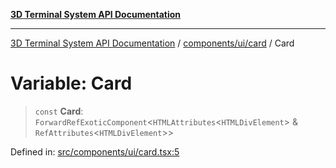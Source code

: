 [**3D Terminal System API Documentation**](../../../../README.md)

***

[3D Terminal System API Documentation](../../../../README.md) / [components/ui/card](../README.md) / Card

# Variable: Card

> `const` **Card**: `ForwardRefExoticComponent`\<`HTMLAttributes`\<`HTMLDivElement`\> & `RefAttributes`\<`HTMLDivElement`\>\>

Defined in: [src/components/ui/card.tsx:5](https://github.com/Dicommunitas/ThreeJS_Terminal_3D/blob/824631c882bd29351bc730ad23d22c22cce24127/src/components/ui/card.tsx#L5)
